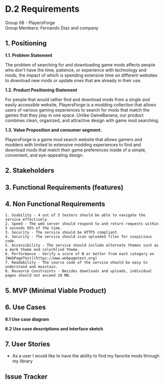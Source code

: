 # D.2 Requirements

Group 08 - PlayersForge\
Group Members: Fernando Diaz and company

## 1. Positioning 
**1.1. Problem Statement**

The problem of searching for and downloading game mods affects people who
don't have the time, patience, or experience with technology and mods;
the impact of which is spending extensive time on different websites to download
new mods or update ones that are already in their use.

**1.2. Product Positioning Statement** 

For people that would rather find and download mods from a single and easily accessible website,
PlayersForge is a modding collection that allows users of various gaming experiences to 
search for mods that match the games that they play in one space. Unlike GameBanana, our product
combines clean, organized, and attractive design with game mod searching.

**1.3. Value Proposition and consumer segment.**


PlayersForge is a game mod search website that allows gamers and modders with limited 
to extensive modding experiences to find and download mods that match their game 
preferences inside of a simple, convenient, and eye-appealing design.


## 2. Stakeholders


## 3. Functional Requirements (features)

## 4. Non Functional Requirements
	1. Usability - 4 out of 5 testers should be able to navigate the service effectively.
	2. Speed - The web server should respond to and return requests within 5 seconds 95% of the time.
	3. Security - The service should be HTTPS compliant.
	4. Security - The service should scan uploaded files for suspicious code.
	5. Accessibility - The service should include alternate themes such as a dark theme and colorblind theme.
	6. Performance - Verify a score of B or better from each category on [WebPageTest](https://www.webpagetest.org)
	7. Readability - The source code of the service should be easy to understand and maintain.
	8. Resource Constraints - Besides downloads and uploads, individual pages should not exceed 10 MB.
	
## 5. MVP (Minimal Viable Product)

## 6. Use Cases
**6.1 Use case diagram**

**6.2 Use case descriptions and interface sketch**

## 7. User Stories
- As a user I would like to have the ability to find my favorite mods through my library


## Issue Tracker 
